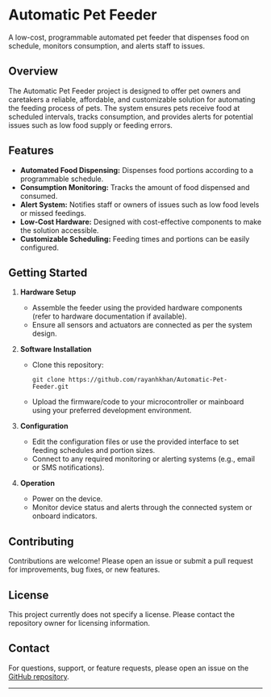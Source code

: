 # Automatic Pet Feeder

A low-cost, programmable automated pet feeder that dispenses food on schedule, monitors consumption, and alerts staff to issues.

## Overview

The Automatic Pet Feeder project is designed to offer pet owners and caretakers a reliable, affordable, and customizable solution for automating the feeding process of pets. The system ensures pets receive food at scheduled intervals, tracks consumption, and provides alerts for potential issues such as low food supply or feeding errors.

## Features

- **Automated Food Dispensing:** Dispenses food portions according to a programmable schedule.
- **Consumption Monitoring:** Tracks the amount of food dispensed and consumed.
- **Alert System:** Notifies staff or owners of issues such as low food levels or missed feedings.
- **Low-Cost Hardware:** Designed with cost-effective components to make the solution accessible.
- **Customizable Scheduling:** Feeding times and portions can be easily configured.

## Getting Started

1. **Hardware Setup**
   - Assemble the feeder using the provided hardware components (refer to hardware documentation if available).
   - Ensure all sensors and actuators are connected as per the system design.

2. **Software Installation**
   - Clone this repository:
     ```
     git clone https://github.com/rayanhkhan/Automatic-Pet-Feeder.git
     ```
   - Upload the firmware/code to your microcontroller or mainboard using your preferred development environment.

3. **Configuration**
   - Edit the configuration files or use the provided interface to set feeding schedules and portion sizes.
   - Connect to any required monitoring or alerting systems (e.g., email or SMS notifications).

4. **Operation**
   - Power on the device.
   - Monitor device status and alerts through the connected system or onboard indicators.

## Contributing

Contributions are welcome! Please open an issue or submit a pull request for improvements, bug fixes, or new features.

## License

This project currently does not specify a license. Please contact the repository owner for licensing information.

## Contact

For questions, support, or feature requests, please open an issue on the [GitHub repository](https://github.com/rayanhkhan/Automatic-Pet-Feeder).

---
